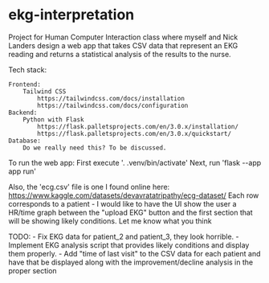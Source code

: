 # ekg-interpretation
Project for Human Computer Interaction class where myself and Nick Landers design a web app that takes CSV data that represent an EKG reading and returns a statistical analysis of the results to the nurse.

Tech stack:

    Frontend:
        Tailwind CSS
            https://tailwindcss.com/docs/installation
            https://tailwindcss.com/docs/configuration
    Backend:
        Python with Flask
            https://flask.palletsprojects.com/en/3.0.x/installation/
            https://flask.palletsprojects.com/en/3.0.x/quickstart/
    Database:
        Do we really need this? To be discussed.


To run the web app:
First execute '. .venv/bin/activate'
Next, run 'flask --app app run'

Also, the 'ecg.csv' file is one I found online here:
https://www.kaggle.com/datasets/devavratatripathy/ecg-dataset/
Each row corresponds to a patient - 
I would like to have the UI show the user a HR/time graph between the "upload EKG" button and the first
section that will be showing likely conditions. Let me know what you think

TODO:
    - Fix EKG data for patient_2 and patient_3, they look horrible.
    - Implement EKG analysis script that provides likely conditions and 
    display them properly.
    - Add "time of last visit" to the CSV data for each patient and have that be 
    displayed along with the improvement/decline analysis in the proper section